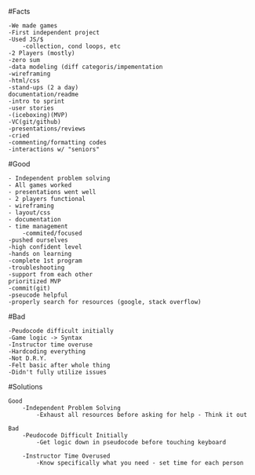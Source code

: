 #Facts

	-We made games
	-First independent project
	-Used JS/$
		-collection, cond loops, etc
	-2 Players (mostly)
	-zero sum
	-data modeling (diff categoris/impementation
	-wireframing
	-html/css
	-stand-ups (2 a day)
	documentation/readme
	-intro to sprint
	-user stories
	-(iceboxing)(MVP)
	-VC(git/github)
	-presentations/reviews
	-cried
	-commenting/formatting codes
	-interactions w/ "seniors"

#Good

	- Independent problem solving
	- All games worked
	- presentations went well
	- 2 players functional
	- wireframing
	- layout/css
	- documentation
	- time management
		-commited/focused
	-pushed ourselves
	-high confident level
	-hands on learning
	-complete 1st program
	-troubleshooting
	-support from each other
	prioritized MVP
	-commit(git)
	-pseucode helpful
	-properly search for resources (google, stack overflow)
	
#Bad

	-Peudocode difficult initially
	-Game logic -> Syntax
	-Instructor time overuse
	-Hardcoding everything
	-Not D.R.Y.
	-Felt basic after whole thing
	-Didn't fully utilize issues
	
#Solutions

	Good 
		-Independent Problem Solving
			-Exhaust all resources before asking for help - Think it out 
	
	Bad
		-Peudocode Difficult Initially
			-Get logic down in pseudocode before touching keyboard
		
		-Instructor Time Overused
			-Know specifically what you need - set time for each person
